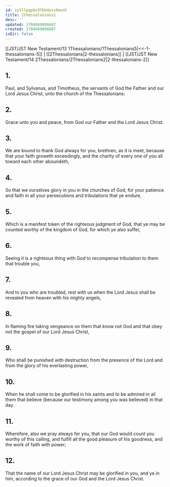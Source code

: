 ```yaml
---
id: sy1llpqpbz9fbb4yxz6ma4t
title: 2thessalonians1
desc: ''
updated: 1704669006607
created: 1704669006607
isDir: false
---
```

[[JST/JST New Testament/13 1Thessalonians/1Thessalonians5|<<-1-thessalonians-5]] | [[2Thessalonians|2-thessalonians]] | [[JST/JST New Testament/14 2Thessalonians/2Thessalonians2|2-thessalonians-2]]
## 1.
Paul, and Sylvanus, and Timotheus, the servants of God the Father and our Lord Jesus Christ, unto the church of the Thessalonians:
## 2.
Grace unto you and peace, from God our Father and the Lord Jesus Christ.
## 3.
We are bound to thank God always for you, brethren, as it is meet, because that your faith groweth exceedingly, and the charity of every one of you all toward each other aboundeth,
## 4.
So that we ourselves glory in you in the churches of God, for your patience and faith in all your persecutions and tribulations that ye endure,
## 5.
Which is a manifest token of the righteous judgment of God, that ye may be counted worthy of the kingdom of God, for which ye also suffer,
## 6.
Seeing it is a righteous thing with God to recompense tribulation to them that trouble you,
## 7.
And to you who are troubled, rest with us when the Lord Jesus shall be revealed from heaven with his mighty angels,
## 8.
In flaming fire taking vengeance on them that know not God and that obey not the gospel of our Lord Jesus Christ,
## 9.
Who shall be punished with destruction from the presence of the Lord and from the glory of his everlasting power,
## 10.
When he shall come to be glorified in his saints and to be admired in all them that believe (because our testimony among you was believed) in that day.
## 11.
Wherefore, also we pray always for you, that our God would count you worthy of this calling, and fulfill all the good pleasure of his goodness, and the work of faith with power;
## 12.
That the name of our Lord Jesus Christ may be glorified in you, and ye in him, according to the grace of our God and the Lord Jesus Christ.

